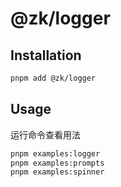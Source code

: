# @zk/logger

## Installation

```bash
pnpm add @zk/logger
```

## Usage

运行命令查看用法

```bash
pnpm examples:logger
pnpm examples:prompts
pnpm examples:spinner
```
